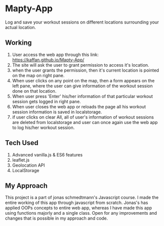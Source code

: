# Mapty-App
Log and save your workout sessions on different locations surrounding your actual location.

## Working
1. User access the web app through this link: https://kaffan.github.io/Mapty-App/
2. The site will ask the user to grant permission to access it's location.
3. when the user grants the permission, then it's current location is pointed on the map on right pane.
4. When user clicks on any point on the map, then a form appears on the left pane, where the user can give information of the workout session done on that location.
5. When user press 'Enter' his/her information of that particular workout session gets logged in right pane.
6. When user closes the web app or reloads the page all his workout session information is saved in localstorage.
7. if user clicks on clear All, all of user's information of workout sessions are deleted from localstorage and user can once again use the web app to log his/her workout session.

## Tech Used
1. Advanced vanilla.js & ES6 features
2. leaflet.js
3. Geolocation API
4. LocalStorage

## My Approach
This project is a part of jonas schmedtmann's Javascript course. I made the entire working of this app through javascript from scratch. Jonas's has applied OOPs concepts to entire web app, whereas I have made this app using functions majorly and a single class. Open for any improvements and changes that is possible in my approach and code. 
